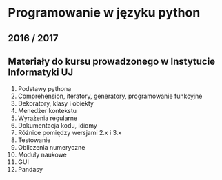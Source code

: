 # Programowanie w języku python
## 2016 / 2017

## Materiały do kursu prowadzonego w Instytucie Informatyki UJ

1. Podstawy pythona
2. Comprehension, iteratory, generatory, programowanie funkcyjne
3. Dekoratory, klasy i obiekty
4. Menedżer kontekstu
5. Wyrażenia regularne
6. Dokumentacja kodu, idiomy
7. Różnice pomiędzy wersjami 2.x i 3.x
8. Testowanie
9. Obliczenia numeryczne
10. Moduły naukowe
11. GUI
12. Pandasy
